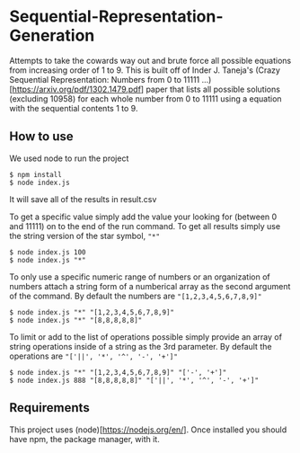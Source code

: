 # Sequential-Representation-Generation

Attempts to take the cowards way out and brute force all possible equations from increasing order of 1 to 9. This is built off of Inder J. Taneja's (Crazy Sequential Representation: Numbers from 0 to 11111 ...)[https://arxiv.org/pdf/1302.1479.pdf] paper that lists all possible solutions (excluding 10958) for each whole number from 0 to 11111 using a equation with the sequential contents 1 to 9.

## How to use

We used node to run the project

```
$ npm install
$ node index.js
```

It will save all of the results in result.csv

To get a specific value simply add the value your looking for (between 0 and 11111) on to the end of the run command. To get all results simply use the string version of the star symbol, `"*"`

```
$ node index.js 100
$ node index.js "*"
```

To only use a specific numeric range of numbers or an organization of numbers attach a string form of a numberical array as the second argument of the command. By default the numbers are `"[1,2,3,4,5,6,7,8,9]"`

```
$ node index.js "*" "[1,2,3,4,5,6,7,8,9]"
$ node index.js "*" "[8,8,8,8,8]"
```

To limit or add to the list of operations possible simply provide an array of string operations inside of a string as the 3rd parameter. By default the operations are `"['||', '*', '^', '-', '+']"`

```
$ node index.js "*" "[1,2,3,4,5,6,7,8,9]" "['-', '+']"
$ node index.js 888 "[8,8,8,8,8]" "['||', '*', '^', '-', '+']"
```

## Requirements

This project uses (node)[https://nodejs.org/en/]. Once installed you should have npm, the package manager, with it.